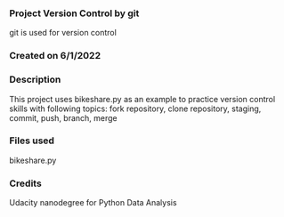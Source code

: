 ### Project Version Control by git
git is used for version control

### Created on 6/1/2022

### Description
This project uses bikeshare.py as an example to practice version control skills with following topics:  fork repository, clone repository, staging, commit, push, branch, merge

### Files used
bikeshare.py

### Credits
Udacity nanodegree for Python Data Analysis

